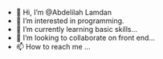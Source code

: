 - 👋 Hi, I’m @Abdelilah Lamdan
- 👀 I’m interested in programming.
- 🌱 I’m currently learning basic skills...
- 💞️ I’m looking to collaborate on front end...
- 📫 How to reach me ...

<!---
Abdelilah Lamdan/Abdelilah Lamdan is a ✨ special ✨ repository because its `README.md` (this file) appears on your GitHub profile.
You can click the Preview link to take a look at your changes.
--->
